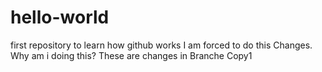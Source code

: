 # hello-world
first repository to learn how github works
I am forced to do this Changes. Why am i doing this?
These are changes in Branche Copy1
